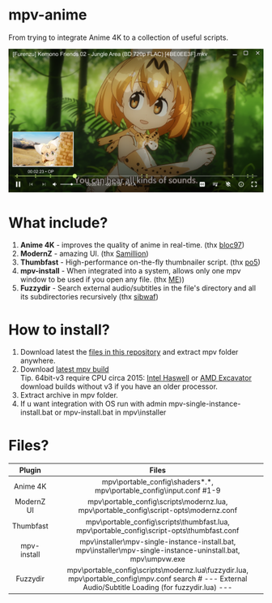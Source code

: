 # mpv-anime

From trying to integrate Anime 4K to a collection of useful scripts.

![preview](preview.png?raw=true)

# What include?
1. <b>Anime 4K</b> - improves the quality of anime in real-time. (thx [bloc97](https://github.com/bloc97/Anime4K))
2. <b>ModernZ</b> - amazing UI. (thx [Samillion](https://github.com/Samillion/ModernZ))
3. <b>Thumbfast</b> - High-performance on-the-fly thumbnailer script. (thx [po5](https://github.com/po5/thumbfast))
4. <b>mpv-install</b> - When integrated into a system, allows only one mpv window to be used if you open any file. (thx [ME](https://github.com/Donate684/mpv-install-ps)))
5. <b>Fuzzydir</b> - Search external audio/subtitles in the file's directory and all its subdirectories recursively (thx [sibwaf](https://github.com/sibwaf/mpv-scripts/blob/master/fuzzydir.lua))

# How to install?
1. Download latest the [files in this repository](https://github.com/Donate684/mpv-anime/archive/refs/heads/main.zip) and extract mpv folder anywhere.
2. Download [latest mpv build](https://sourceforge.net/projects/mpv-player-windows/files/)<br/>
Tip. 64bit-v3 require CPU circa 2015: [Intel Haswell](https://en.wikipedia.org/wiki/Haswell_(microarchitecture)) or [AMD Excavator](https://en.wikipedia.org/wiki/Excavator_(microarchitecture)) download builds without v3 if you have an older processor.
3. Extract archive in mpv folder.
4. If u want integration with OS run with admin mpv-single-instance-install.bat or mpv-install.bat in mpv\installer

# Files?
| Plugin | Files |
| :-: | :-: |
| Anime 4K | mpv\portable_config\shaders\*.*, mpv\portable_config\input.conf #1-9|
| ModernZ UI | mpv\portable_config\scripts\modernz.lua, mpv\portable_config\script-opts\modernz.conf |
| Thumbfast | mpv\portable_config\scripts\thumbfast.lua, mpv\portable_config\script-opts\thumbfast.conf |
| mpv-install | mpv\installer\mpv-single-instance-install.bat, mpv\installer\mpv-single-instance-uninstall.bat, mpv\umpvw.exe |
| Fuzzydir | mpv\portable_config\scripts\modernz.lua\fuzzydir.lua, mpv\portable_config\mpv.conf search # --- External Audio/Subtitle Loading (for fuzzydir.lua) --- |
